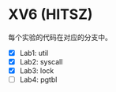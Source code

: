 # XV6 (HITSZ)

每个实验的代码在对应的分支中。

- [x] Lab1: util
- [x] Lab2: syscall
- [x] Lab3: lock
- [ ] Lab4: pgtbl
